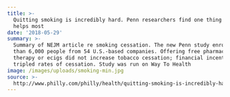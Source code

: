 ```yaml
---
title: >-
  Quitting smoking is incredibly hard. Penn researchers find one thing that
  helps most
date: '2018-05-29'
summary: >-
  Summary of NEJM article re smoking cessation. The new Penn study enrolled more
  than 6,000 people from 54 U.S.-based companies. Offering free pharmacological
  therapy or ecigs did not increase tobacco cessation; financial incentives
  tripled rates of cessation. Study was run on Way To Health
image: /images/uploads/smoking-min.jpg
source: >-
  http://www.philly.com/philly/health/quitting-smoking-is-incredibly-hard-penn-researchers-find-one-thing-that-helps-most-20180524.html
---
```


